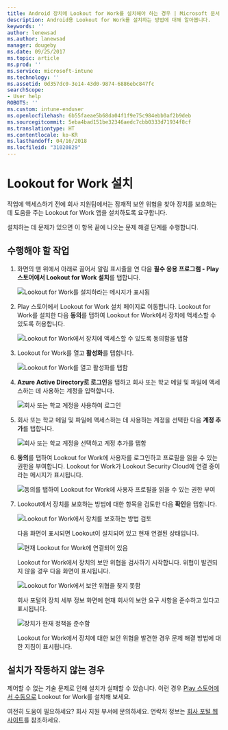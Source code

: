 ```yaml
---
title: Android 장치에 Lookout for Work를 설치해야 하는 경우 | Microsoft 문서
description: Android용 Lookout for Work를 설치하는 방법에 대해 알아봅니다.
keywords: ''
author: lenewsad
ms.author: lanewsad
manager: dougeby
ms.date: 09/25/2017
ms.topic: article
ms.prod: ''
ms.service: microsoft-intune
ms.technology: ''
ms.assetid: 0d357dc0-3e14-43d0-9874-6886ebc847fc
searchScope:
- User help
ROBOTS: ''
ms.custom: intune-enduser
ms.openlocfilehash: 6b55faeae5b68da04f1f9e75c984ebb0af2b9deb
ms.sourcegitcommit: 5eba4bad151be32346aedc7cbb0333d71934f8cf
ms.translationtype: HT
ms.contentlocale: ko-KR
ms.lasthandoff: 04/16/2018
ms.locfileid: "31020829"
---
```

# <a name="install-lookout-for-work"></a>Lookout for Work 설치

작업에 액세스하기 전에 회사 지원팀에서는 잠재적 보안 위협을 찾아 장치를 보호하는 데 도움을 주는 Lookout for Work 앱을 설치하도록 요구합니다.

설치하는 데 문제가 있으면 이 항목 끝에 나오는 문제 해결 단계를 수행합니다.

## <a name="what-you-need-to-do"></a>수행해야 할 작업

1. 화면의 맨 위에서 아래로 끌어서 알림 표시줄을 연 다음 **필수 응용 프로그램 - Play 스토어에서 Lookout for Work 설치**를 탭합니다.

   ![Lookout for Work를 설치하라는 메시지가 표시됨](./media/lookout-required-app-install-android.png)

2. Play 스토어에서 Lookout for Work 설치 페이지로 이동합니다. Lookout for Work를 설치한 다음 **동의**를 탭하여 Lookout for Work에서 장치에 액세스할 수 있도록 허용합니다.

   ![Lookout for Work에서 장치에 액세스할 수 있도록 동의함을 탭함](./media/lookout-accept-store-permissions-android.png)

3. Lookout for Work를 열고 **활성화**를 탭합니다.

   ![Lookout for Work를 열고 활성화를 탭함](./media/lookout-activate-button-android.png)

4. **Azure Active Directory로 로그인**을 탭하고 회사 또는 학교 메일 및 파일에 액세스하는 데 사용하는 계정을 입력합니다.

   ![회사 또는 학교 계정을 사용하여 로그인](./media/lookout-sign-in-azure-android.png)

5. 회사 또는 학교 메일 및 파일에 액세스하는 데 사용하는 계정을 선택한 다음 **계정 추가**를 탭합니다.

   ![회사 또는 학교 계정을 선택하고 계정 추가를 탭함](./media/lookout-pick-account-android.png)

6. **동의**를 탭하여 Lookout for Work에 사용자를 로그인하고 프로필을 읽을 수 있는 권한을 부여합니다. Lookout for Work가 Lookout Security Cloud에 연결 중이라는 메시지가 표시됩니다.

   ![동의를 탭하여 Lookout for Work에 사용자 프로필을 읽을 수 있는 권한 부여](./media/lookout-needs-permission-to-view-profile-android.png)

7. Lookout에서 장치를 보호하는 방법에 대한 항목을 검토한 다음 **확인**을 탭합니다.

   ![Lookout for Work에서 장치를 보호하는 방법 검토](./media/lookout-how-it-protects-your-device-android.png)

   다음 화면이 표시되면 Lookout이 설치되어 있고 현재 연결된 상태입니다.

   ![현재 Lookout for Work에 연결되어 있음](./media/lookout-you-are-now-connected-android.png)

   Lookout for Work에서 장치의 보안 위협을 검사하기 시작합니다. 위협이 발견되지 않을 경우 다음 화면이 표시됩니다.

   ![Lookout for Work에서 보안 위협을 찾지 못함](./media/lookout-scan-no-threats-found-android.png)

   회사 포털의 장치 세부 정보 화면에 현재 회사의 보안 요구 사항을 준수하고 있다고 표시됩니다.

    ![장치가 현재 정책을 준수함](./media/mtd-device-now-compliant-android.png)

   Lookout for Work에서 장치에 대한 보안 위협을 발견한 경우 문제 해결 방법에 대한 지침이 표시됩니다.

## <a name="if-the-installation-doesnt-work"></a>설치가 작동하지 않는 경우

제어할 수 없는 기술 문제로 인해 설치가 실패할 수 있습니다. 이런 경우 [Play 스토어에서 수동으로](https://play.google.com/store/apps/details?id=com.lookout.enterprise) Lookout for Work를 설치해 보세요.


여전히 도움이 필요하세요? 회사 지원 부서에 문의하세요. 연락처 정보는 [회사 포털 웹 사이트](https://portal.manage.microsoft.com#HelpDeskDialog)를 참조하세요.

